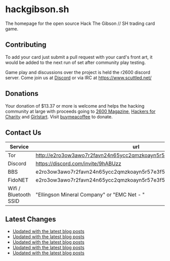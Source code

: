 # hackgibson.sh
The homepage for the open source Hack The Gibson // SH trading card game.


## Contributing

To add your card just submit a pull request with your card's front art, it would be added to the next run of set after community play testing.

Game play and discussions over the project is held the r2600 discord server. Come join us at [Discord](https://discord.com/invite/9hABUzz) or via IRC at https://www.scuttled.net/


## Donations

Your donation of $13.37 or more is welcome and helps the hacking community at large with proceeds going to [2600 Magazine](https://2600.com/), [Hackers for Charity](https://hackersforcharity.org) and [Girlstart](https://girlstart.org).  Visit [buymeacoffee](https://www.buymeacoffee.com/hackgibson.sh) to donate.


## Contact Us

Service | url
-|-
Tor | http://e2ro3ow3awo7r2favn24n65ycc2qmzkoayn5r57e3f56nvjwdcgg32ad.onion
Discord | https://discord.com/invite/9hABUzz
BBS | e2ro3ow3awo7r2favn24n65ycc2qmzkoayn5r57e3f56nvjwdcgg32ad.onion:23
FidoNET | e2ro3ow3awo7r2favn24n65ycc2qmzkoayn5r57e3f56nvjwdcgg32ad.onion:24554
Wifi / Bluetooth SSID | "Ellingson Mineral Company" or "EMC Net - <fidonet address>"

## Latest Changes
<!-- BLOG-POST-LIST:START -->
- [Updated with the latest blog posts](https://github.com/DFW2600/hackgibson.sh/commit/e5984a2e1ed2c3a2335728a07cb190235cb155b1)
- [Updated with the latest blog posts](https://github.com/DFW2600/hackgibson.sh/commit/45ed3677515cd202702d2ffb28a3db50ad6ec089)
- [Updated with the latest blog posts](https://github.com/DFW2600/hackgibson.sh/commit/2e7b12284747905169597ba6557089f8f0bb1fc4)
- [Updated with the latest blog posts](https://github.com/DFW2600/hackgibson.sh/commit/f355affebc61ac2c7d1679f03d775f2fc823b3ea)
- [Updated with the latest blog posts](https://github.com/DFW2600/hackgibson.sh/commit/e1fd6abb4d49d374e6454ab2708d07303424e6f6)
<!-- BLOG-POST-LIST:END -->
